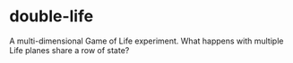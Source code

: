 # double-life
A multi-dimensional Game of Life experiment.
What happens with multiple Life planes share a row of state?

